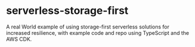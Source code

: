 # serverless-storage-first
A real World example of using storage-first serverless solutions for increased resilience, with example code and repo using TypeScript and the AWS CDK.
